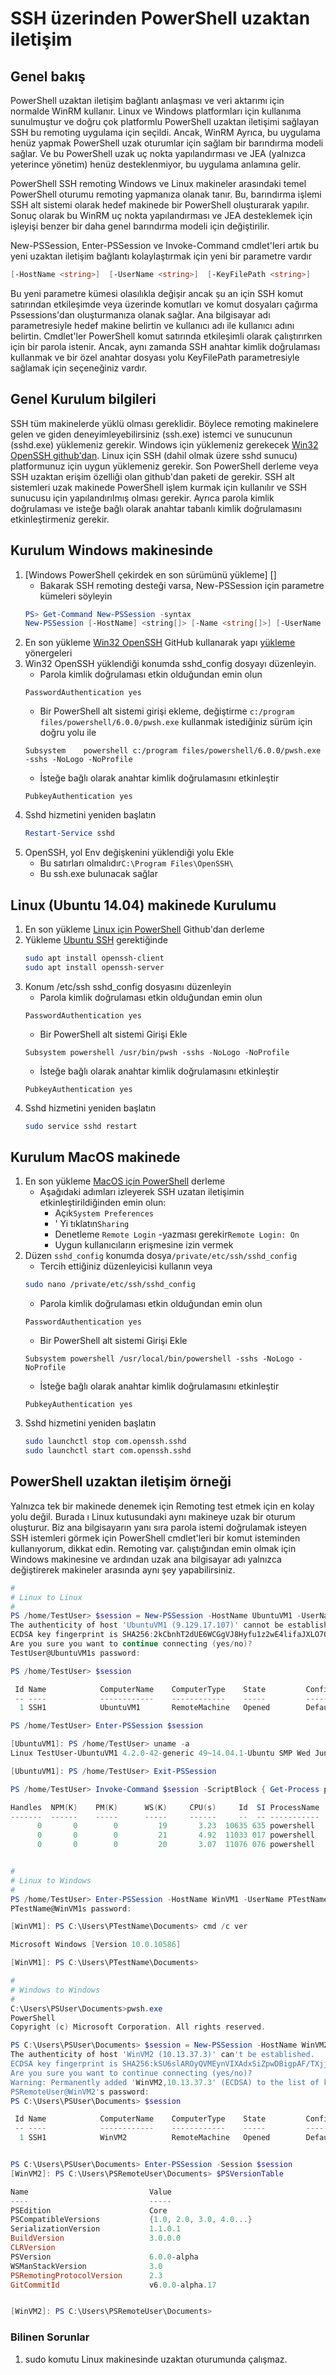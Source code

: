 # <a name="powershell-remoting-over-ssh"></a>SSH üzerinden PowerShell uzaktan iletişim

## <a name="overview"></a>Genel bakış

PowerShell uzaktan iletişim bağlantı anlaşması ve veri aktarımı için normalde WinRM kullanır.
Linux ve Windows platformları için kullanıma sunulmuştur ve doğru çok platformlu PowerShell uzaktan iletişimi sağlayan SSH bu remoting uygulama için seçildi.
Ancak, WinRM Ayrıca, bu uygulama henüz yapmak PowerShell uzak oturumlar için sağlam bir barındırma modeli sağlar.
Ve bu PowerShell uzak uç nokta yapılandırması ve JEA (yalnızca yeterince yönetim) henüz desteklenmiyor, bu uygulama anlamına gelir.

PowerShell SSH remoting Windows ve Linux makineler arasındaki temel PowerShell oturumu remoting yapmanıza olanak tanır.
Bu, barındırma işlemi SSH alt sistemi olarak hedef makinede bir PowerShell oluşturarak yapılır.
Sonuç olarak bu WinRM uç nokta yapılandırması ve JEA desteklemek için işleyişi benzer bir daha genel barındırma modeli için değiştirilir.

New-PSSession, Enter-PSSession ve Invoke-Command cmdlet'leri artık bu yeni uzaktan iletişim bağlantı kolaylaştırmak için yeni bir parametre vardır

```powershell
[-HostName <string>]  [-UserName <string>]  [-KeyFilePath <string>]
```

Bu yeni parametre kümesi olasılıkla değişir ancak şu an için SSH komut satırından etkileşimde veya üzerinde komutları ve komut dosyaları çağırma Pssessions'dan oluşturmanıza olanak sağlar.
Ana bilgisayar adı parametresiyle hedef makine belirtin ve kullanıcı adı ile kullanıcı adını belirtin.
Cmdlet'ler PowerShell komut satırında etkileşimli olarak çalıştırırken için bir parola istenir.
Ancak, aynı zamanda SSH anahtar kimlik doğrulaması kullanmak ve bir özel anahtar dosyası yolu KeyFilePath parametresiyle sağlamak için seçeneğiniz vardır.

## <a name="general-setup-information"></a>Genel Kurulum bilgileri

SSH tüm makinelerde yüklü olması gereklidir.
Böylece remoting makinelere gelen ve giden deneyimleyebilirsiniz (ssh.exe) istemci ve sunucunun (sshd.exe) yüklemeniz gerekir.
Windows için yüklemeniz gerekecek [Win32 OpenSSH github'dan](https://github.com/PowerShell/Win32-OpenSSH/releases).
Linux için SSH (dahil olmak üzere sshd sunucu) platformunuz için uygun yüklemeniz gerekir.
Son PowerShell derleme veya SSH uzaktan erişim özelliği olan github'dan paketi de gerekir.
SSH alt sistemleri uzak makinede PowerShell işlem kurmak için kullanılır ve SSH sunucusu için yapılandırılmış olması gerekir.
Ayrıca parola kimlik doğrulaması ve isteğe bağlı olarak anahtar tabanlı kimlik doğrulamasını etkinleştirmeniz gerekir.

## <a name="setup-on-windows-machine"></a>Kurulum Windows makinesinde

1. [Windows PowerShell çekirdek en son sürümünü yükleme] []
    - Bakarak SSH remoting desteği varsa, New-PSSession için parametre kümeleri söyleyin
    ```powershell
    PS> Get-Command New-PSSession -syntax
    New-PSSession [-HostName] <string[]> [-Name <string[]>] [-UserName <string>] [-KeyFilePath <string>] [-SSHTransport] [<CommonParameters>]
    ```
1. En son yükleme [Win32 OpenSSH] GitHub kullanarak yapı [yükleme] yönergeleri
1. Win32 OpenSSH yüklendiği konumda sshd_config dosyayı düzenleyin.
    - Parola kimlik doğrulaması etkin olduğundan emin olun
    ```none
    PasswordAuthentication yes
    ```
    - Bir PowerShell alt sistemi girişi ekleme, değiştirme `c:/program files/powershell/6.0.0/pwsh.exe` kullanmak istediğiniz sürüm için doğru yolu ile
    ```none
    Subsystem    powershell c:/program files/powershell/6.0.0/pwsh.exe -sshs -NoLogo -NoProfile
    ```
    - İsteğe bağlı olarak anahtar kimlik doğrulamasını etkinleştir
    ```none
    PubkeyAuthentication yes
    ```
1. Sshd hizmetini yeniden başlatın
    ```powershell
    Restart-Service sshd
    ```
1. OpenSSH, yol Env değişkenini yüklendiği yolu Ekle
    - Bu satırları olmalıdır`C:\Program Files\OpenSSH\`
    - Bu ssh.exe bulunacak sağlar

## <a name="setup-on-linux-ubuntu-1404-machine"></a>Linux (Ubuntu 14.04) makinede Kurulumu

1. En son yükleme [Linux için PowerShell] Github'dan derleme
1. Yükleme [Ubuntu SSH] gerektiğinde
    ```bash
    sudo apt install openssh-client
    sudo apt install openssh-server
    ```
1. Konum /etc/ssh sshd_config dosyasını düzenleyin
    - Parola kimlik doğrulaması etkin olduğundan emin olun
    ```none
    PasswordAuthentication yes
    ```
    - Bir PowerShell alt sistemi Girişi Ekle
    ```none
    Subsystem powershell /usr/bin/pwsh -sshs -NoLogo -NoProfile
    ```
    - İsteğe bağlı olarak anahtar kimlik doğrulamasını etkinleştir
    ```none
    PubkeyAuthentication yes
    ```
1. Sshd hizmetini yeniden başlatın
    ```bash
    sudo service sshd restart
    ```

## <a name="setup-on-macos-machine"></a>Kurulum MacOS makinede

1. En son yükleme [MacOS için PowerShell] derleme
    - Aşağıdaki adımları izleyerek SSH uzatan iletişimin etkinleştirildiğinden emin olun:
      - Açık`System Preferences`
      - ' Yi tıklatın`Sharing`
      - Denetleme `Remote Login` -yazması gerekir`Remote Login: On`
      - Uygun kullanıcıların erişmesine izin vermek
1. Düzen `sshd_config` konumda dosya`/private/etc/ssh/sshd_config`
    - Tercih ettiğiniz düzenleyicisi kullanın veya
    ```bash
    sudo nano /private/etc/ssh/sshd_config
    ```
    - Parola kimlik doğrulaması etkin olduğundan emin olun
    ```none
    PasswordAuthentication yes
    ```
    - Bir PowerShell alt sistemi Girişi Ekle
    ```none
    Subsystem powershell /usr/local/bin/powershell -sshs -NoLogo -NoProfile
    ```
    - İsteğe bağlı olarak anahtar kimlik doğrulamasını etkinleştir
    ```none
    PubkeyAuthentication yes
    ```
1. Sshd hizmetini yeniden başlatın
    ```bash
    sudo launchctl stop com.openssh.sshd
    sudo launchctl start com.openssh.sshd
    ```

## <a name="powershell-remoting-example"></a>PowerShell uzaktan iletişim örneği

Yalnızca tek bir makinede denemek için Remoting test etmek için en kolay yolu değil.
Burada ı Linux kutusundaki aynı makineye uzak bir oturum oluşturur.
Biz ana bilgisayarın yanı sıra parola istemi doğrulamak isteyen SSH istemleri görmek için PowerShell cmdlet'leri bir komut isteminden kullanıyorum, dikkat edin.
Remoting var. çalıştığından emin olmak için Windows makinesine ve ardından uzak ana bilgisayar adı yalnızca değiştirerek makineler arasında aynı şey yapabilirsiniz.

```powershell
#
# Linux to Linux
#
PS /home/TestUser> $session = New-PSSession -HostName UbuntuVM1 -UserName TestUser
The authenticity of host 'UbuntuVM1 (9.129.17.107)' cannot be established.
ECDSA key fingerprint is SHA256:2kCbnhT2dUE6WCGgVJ8Hyfu1z2wE4lifaJXLO7QJy0Y.
Are you sure you want to continue connecting (yes/no)?
TestUser@UbuntuVM1s password:

PS /home/TestUser> $session

 Id Name            ComputerName    ComputerType    State         ConfigurationName     Availability
 -- ----            ------------    ------------    -----         -----------------     ------------
  1 SSH1            UbuntuVM1       RemoteMachine   Opened        DefaultShell             Available

PS /home/TestUser> Enter-PSSession $session

[UbuntuVM1]: PS /home/TestUser> uname -a
Linux TestUser-UbuntuVM1 4.2.0-42-generic 49~14.04.1-Ubuntu SMP Wed Jun 29 20:22:11 UTC 2016 x86_64 x86_64 x86_64 GNU/Linux

[UbuntuVM1]: PS /home/TestUser> Exit-PSSession

PS /home/TestUser> Invoke-Command $session -ScriptBlock { Get-Process powershell }

Handles  NPM(K)    PM(K)      WS(K)     CPU(s)     Id  SI ProcessName                    PSComputerName
-------  ------    -----      -----     ------     --  -- -----------                    --------------
      0       0        0         19       3.23  10635 635 powershell                     UbuntuVM1
      0       0        0         21       4.92  11033 017 powershell                     UbuntuVM1
      0       0        0         20       3.07  11076 076 powershell                     UbuntuVM1


#
# Linux to Windows
#
PS /home/TestUser> Enter-PSSession -HostName WinVM1 -UserName PTestName
PTestName@WinVM1s password:

[WinVM1]: PS C:\Users\PTestName\Documents> cmd /c ver

Microsoft Windows [Version 10.0.10586]

[WinVM1]: PS C:\Users\PTestName\Documents>

#
# Windows to Windows
#
C:\Users\PSUser\Documents>pwsh.exe
PowerShell
Copyright (c) Microsoft Corporation. All rights reserved.

PS C:\Users\PSUser\Documents> $session = New-PSSession -HostName WinVM2 -UserName PSRemoteUser
The authenticity of host 'WinVM2 (10.13.37.3)' can't be established.
ECDSA key fingerprint is SHA256:kSU6slAROyQVMEynVIXAdxSiZpwDBigpAF/TXjjWjmw.
Are you sure you want to continue connecting (yes/no)?
Warning: Permanently added 'WinVM2,10.13.37.3' (ECDSA) to the list of known hosts.
PSRemoteUser@WinVM2's password:
PS C:\Users\PSUser\Documents> $session

 Id Name            ComputerName    ComputerType    State         ConfigurationName     Availability
 -- ----            ------------    ------------    -----         -----------------     ------------
  1 SSH1            WinVM2          RemoteMachine   Opened        DefaultShell             Available


PS C:\Users\PSUser\Documents> Enter-PSSession -Session $session
[WinVM2]: PS C:\Users\PSRemoteUser\Documents> $PSVersionTable

Name                           Value
----                           -----
PSEdition                      Core
PSCompatibleVersions           {1.0, 2.0, 3.0, 4.0...}
SerializationVersion           1.1.0.1
BuildVersion                   3.0.0.0
CLRVersion
PSVersion                      6.0.0-alpha
WSManStackVersion              3.0
PSRemotingProtocolVersion      2.3
GitCommitId                    v6.0.0-alpha.17


[WinVM2]: PS C:\Users\PSRemoteUser\Documents>
```

### <a name="known-issues"></a>Bilinen Sorunlar

1. sudo komutu Linux makinesinde uzaktan oturumunda çalışmaz.

[PowerShell for Windows]: https://github.com/PowerShell/PowerShell/blob/master/docs/installation/windows.md#msi
[Win32 OpenSSH]: https://github.com/PowerShell/Win32-OpenSSH
[yükleme]: https://github.com/PowerShell/Win32-OpenSSH/wiki/Install-Win32-OpenSSH
[Linux için PowerShell]: https://github.com/PowerShell/PowerShell/blob/master/docs/installation/linux.md#ubuntu-1404
[Ubuntu SSH]: https://help.ubuntu.com/lts/serverguide/openssh-server.html
[MacOS için PowerShell]: https://github.com/PowerShell/PowerShell/blob/master/docs/installation/linux.md#macos-1012

